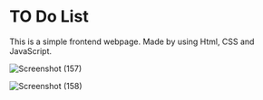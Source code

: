 # TO Do List

This is a simple frontend webpage. Made by using Html, CSS and JavaScript.

![Screenshot (157)](https://user-images.githubusercontent.com/58983925/145739703-10b57ffe-f184-423e-ad5f-70747a84934e.png)


![Screenshot (158)](https://user-images.githubusercontent.com/58983925/145739714-ca0a20f9-ca88-47a6-8f32-ab11c8b6cbcc.png)

